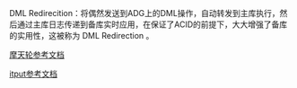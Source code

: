 DML Redirecition：将偶然发送到ADG上的DML操作，自动转发到主库执行，然后通过主库日志传递到备库实时应用，在保证了ACID的前提下，大大增强了备库的实用性，这被称为 DML Redirection 。

[摩天轮参考文档](https://www.modb.pro/db/754)

[itput参考文档](http://blog.itpub.net/26736162/viewspace-2656071/)

